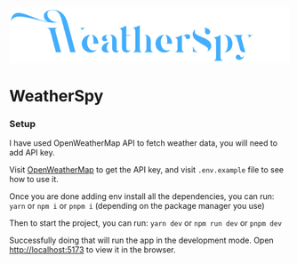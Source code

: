 ![weather-spy-logo](./src/assets/logo.png)

# WeatherSpy

### Setup

I have used OpenWeatherMap API to fetch weather data, you will need to add API
key.

Visit [OpenWeatherMap](https://openweathermap.org/api) to get the API key, and
visit `.env.example` file to see how to use it.

Once you are done adding env install all the dependencies, you can run: `yarn`
or `npm i` or `pnpm i` (depending on the package manager you use)

Then to start the project, you can run: `yarn dev` or `npm run dev` or
`pnpm dev`

Successfully doing that will run the app in the development mode. Open
[http://localhost:5173](http://localhost:5173) to view it in the browser.
